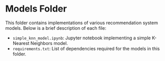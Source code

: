# Models Folder

This folder contains implementations of various recommendation system models. Below is a brief description of each file:

- `simple_knn_model.ipynb`: Jupyter notebook implementing a simple K-Nearest Neighbors model.
- `requirements.txt`: List of dependencies required for the models in this folder.
